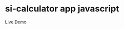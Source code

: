 # si-calculator app javascript
 [Live Demo](https://yogendraraj02.github.io/si-calculator-app-javascript/)
